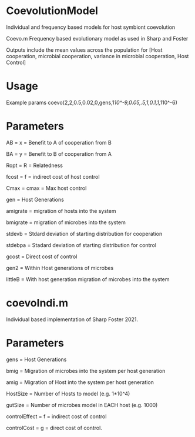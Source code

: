 # CoevolutionModel
Individual and frequency based models for host symbiont coevolution

Coevo.m
Frequency based evolutionary model as used in Sharp and Foster

Outputs include the mean values across the population for
[Host cooperation, microbial cooperation, variance in microbial cooperation, Host Control]


# Usage
Example params
coevo(2,2,0.5,0.02,0,gens,1*10^-9,0.05,.5,1,0.1,1,1*10^-6)

# Parameters
AB = x = Benefit to A of cooperation from B

BA = y = Benefit to B of cooperation from A

Ropt = R = Relatedness

fcost = f = indirect cost of host control

Cmax = cmax = Max host control

gen  = Host Generations

amigrate = migration of hosts into the system

bmigrate = migration of microbes into the system

stdevb = Stdard deviation of starting distribution for cooperation

stdebpa = Stadard deviation of starting distribution for control

gcost = Direct cost of control

gen2 = Within Host generations of microbes

littleB = With host generation migration of microbes into the system 

# coevoIndi.m

Individual based implementation of Sharp Foster 2021.

# Parameters
gens = Host Generations

bmig = Migration of microbes into the system per host generation

amig = Migration of Host into the system per host generation

HostSize = Number of Hosts to model (e.g. 1*10^4)

gutSize = Number of microbes model in EACH host (e.g. 1000)

controlEffect = f = indirect cost of control

controlCost = g = direct cost of control.

